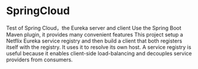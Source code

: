 # SpringCloud
Test of Spring Cloud，the Eureka server and client
Use the Spring Boot Maven plugin, it provides many convenient features
This project setup a Netflix Eureka service registry and then build a client that both registers itself with the registry.
It uses it to resolve its own host. A service registry is useful because it enables client-side load-balancing and decouples service providers from consumers.

